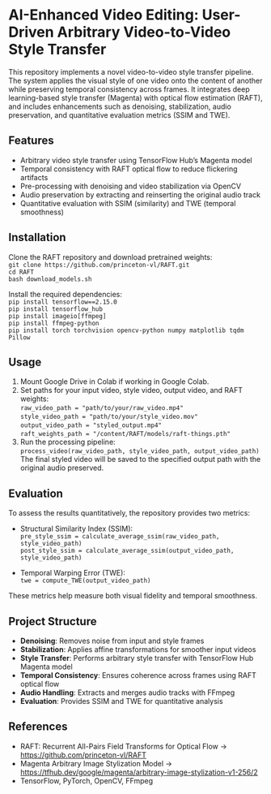 # AI-Enhanced Video Editing: User-Driven Arbitrary Video-to-Video Style Transfer

This repository implements a novel video-to-video style transfer pipeline. The system applies the visual style of one video onto the content of another while preserving temporal consistency across frames. It integrates deep learning-based style transfer (Magenta) with optical flow estimation (RAFT), and includes enhancements such as denoising, stabilization, audio preservation, and quantitative evaluation metrics (SSIM and TWE).

## Features
- Arbitrary video style transfer using TensorFlow Hub’s Magenta model  
- Temporal consistency with RAFT optical flow to reduce flickering artifacts  
- Pre-processing with denoising and video stabilization via OpenCV  
- Audio preservation by extracting and reinserting the original audio track  
- Quantitative evaluation with SSIM (similarity) and TWE (temporal smoothness)  

## Installation
Clone the RAFT repository and download pretrained weights:  
`git clone https://github.com/princeton-vl/RAFT.git`  
`cd RAFT`  
`bash download_models.sh`  

Install the required dependencies:  
`pip install tensorflow==2.15.0`  
`pip install tensorflow_hub`  
`pip install imageio[ffmpeg]`  
`pip install ffmpeg-python`  
`pip install torch torchvision opencv-python numpy matplotlib tqdm Pillow`  

## Usage
1. Mount Google Drive in Colab if working in Google Colab.  
2. Set paths for your input video, style video, output video, and RAFT weights:  
`raw_video_path = "path/to/your/raw_video.mp4"`  
`style_video_path = "path/to/your/style_video.mov"`  
`output_video_path = "styled_output.mp4"`  
`raft_weights_path = "/content/RAFT/models/raft-things.pth"`  
3. Run the processing pipeline:  
`process_video(raw_video_path, style_video_path, output_video_path)`  
The final styled video will be saved to the specified output path with the original audio preserved.  

## Evaluation
To assess the results quantitatively, the repository provides two metrics:  

- Structural Similarity Index (SSIM):  
`pre_style_ssim = calculate_average_ssim(raw_video_path, style_video_path)`  
`post_style_ssim = calculate_average_ssim(output_video_path, style_video_path)`  

- Temporal Warping Error (TWE):  
`twe = compute_TWE(output_video_path)`  

These metrics help measure both visual fidelity and temporal smoothness.  

## Project Structure
- **Denoising**: Removes noise from input and style frames  
- **Stabilization**: Applies affine transformations for smoother input videos  
- **Style Transfer**: Performs arbitrary style transfer with TensorFlow Hub Magenta model  
- **Temporal Consistency**: Ensures coherence across frames using RAFT optical flow  
- **Audio Handling**: Extracts and merges audio tracks with FFmpeg  
- **Evaluation**: Provides SSIM and TWE for quantitative analysis  

## References
- RAFT: Recurrent All-Pairs Field Transforms for Optical Flow → https://github.com/princeton-vl/RAFT  
- Magenta Arbitrary Image Stylization Model → https://tfhub.dev/google/magenta/arbitrary-image-stylization-v1-256/2  
- TensorFlow, PyTorch, OpenCV, FFmpeg  
